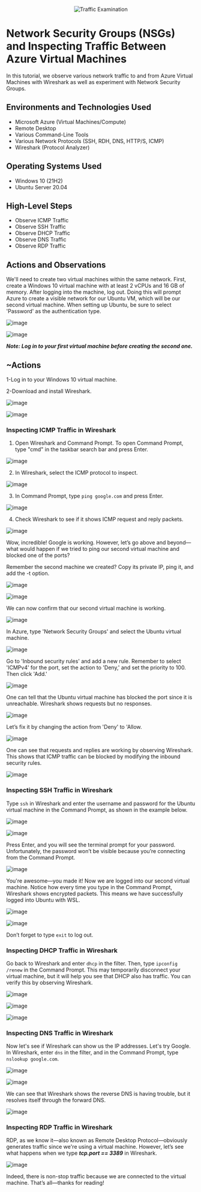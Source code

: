 <p align="center">
<img src="https://i.imgur.com/Ua7udoS.png" alt="Traffic Examination"/>
</p>

<h1>Network Security Groups (NSGs) and Inspecting Traffic Between Azure Virtual Machines</h1>
In this tutorial, we observe various network traffic to and from Azure Virtual Machines with Wireshark as well as experiment with Network Security Groups. <br />




<h2>Environments and Technologies Used</h2>

- Microsoft Azure (Virtual Machines/Compute)
- Remote Desktop
- Various Command-Line Tools
- Various Network Protocols (SSH, RDH, DNS, HTTP/S, ICMP)
- Wireshark (Protocol Analyzer)

<h2>Operating Systems Used </h2>

- Windows 10 (21H2)
- Ubuntu Server 20.04

<h2>High-Level Steps</h2>

- Observe ICMP Traffic
- Observe SSH Traffic
- Observe DHCP Traffic
- Observe DNS Traffic
- Observe RDP Traffic


<h2>Actions and Observations</h2>

We'll need to create two virtual machines within the same network. First, create a Windows 10 virtual machine with at least 2 vCPUs and 16 GB of memory. After logging into the machine, log out. Doing this will prompt Azure to create a visible network for our Ubuntu VM, which will be our second virtual machine. When setting up Ubuntu, be sure to select 'Password' as the authentication type.

![image](https://github.com/user-attachments/assets/ade7fb4c-eafe-4f74-93f3-ca685e56e2ed)

![image](https://github.com/user-attachments/assets/04d297ec-3cee-4de6-9a81-2f6c5a7e8dda)

***Note: Log in to your first virtual machine before creating the second one.***

<h2>~Actions</h2>

1-Log in to your Windows 10 virtual machine.

2-Download and install Wireshark.

![image](https://github.com/user-attachments/assets/beeb6c7c-aee5-40a6-8ae0-1b83a7a631cb)

![image](https://github.com/user-attachments/assets/7c443c72-e70f-448b-80bc-8a3c4eee8189)


<h3>Inspecting ICMP Traffic in Wireshark</h3>

1. Open Wireshark and Command Prompt. To open Command Prompt, type "cmd" in the taskbar search bar and press Enter.

![image](https://github.com/user-attachments/assets/97f7a0e7-8aec-473d-9815-2b655a1e7145)

2. In Wireshark, select the ICMP protocol to inspect.

![image](https://github.com/user-attachments/assets/63e8eaf6-763a-4788-96b2-a9598faa1fb6)

3. In Command Prompt, type `ping google.com` and press Enter.

  ![image](https://github.com/user-attachments/assets/ffc0ca4b-3219-4d1d-998a-0a15938b9dee)

4. Check Wireshark to see if it shows ICMP request and reply packets.

![image](https://github.com/user-attachments/assets/b30498c5-0846-452a-9b78-4904701ceb6d)

Wow, incredible! Google is working. However, let’s go above and beyond—what would happen if we tried to ping our second virtual machine and blocked one of the ports?

Remember the second machine we created? Copy its private IP, ping it, and add the -t option.

![image](https://github.com/user-attachments/assets/79502639-3ba8-41d7-b696-cd5350c2ce36)

![image](https://github.com/user-attachments/assets/8a181162-dae1-4561-8d82-e7151754387b)

We can now confirm that our second virtual machine is working.

![image](https://github.com/user-attachments/assets/035b2a7d-115e-4caa-b727-a33a47faaf29)

In Azure, type 'Network Security Groups' and select the Ubuntu virtual machine.

![image](https://github.com/user-attachments/assets/6ef5f1c4-8878-44f7-a1dc-dc8299ab3a71)

Go to 'Inbound security rules' and add a new rule. Remember to select 'ICMPv4' for the port, set the action to 'Deny,' and set the priority to 100. Then click 'Add.'

![image](https://github.com/user-attachments/assets/da75f8cf-9173-49bf-9197-69b763085b20)

One can tell that the Ubuntu virtual machine has blocked the port since it is unreachable. Wireshark shows requests but no responses.

![image](https://github.com/user-attachments/assets/6cc16325-0d49-4975-8ee2-77a474a2fd1f)

Let’s fix it by changing the action from 'Deny' to 'Allow.

![image](https://github.com/user-attachments/assets/6157b6f4-5600-48fd-af17-5969a25f8693)

One can see that requests and replies are working by observing Wireshark. This shows that ICMP traffic can be blocked by modifying the inbound security rules.

![image](https://github.com/user-attachments/assets/8a9f1401-411a-4360-9dbc-84fb4460f59c)

<h3>Inspecting SSH Traffic in Wireshark</h3>

Type `ssh` in Wireshark and enter the username and password for the Ubuntu virtual machine in the Command Prompt, as shown in the example below.

![image](https://github.com/user-attachments/assets/4e010ec3-e679-4e5e-a37f-c4e99e6fc8e0)

![image](https://github.com/user-attachments/assets/036a3d49-934c-44c6-a793-13ef41627032)

Press Enter, and you will see the terminal prompt for your password. Unfortunately, the password won’t be visible because you’re connecting from the Command Prompt.

![image](https://github.com/user-attachments/assets/9ca941e7-1782-4114-a03f-81c92fc3d360)

You're awesome—you made it! Now we are logged into our second virtual machine. Notice how every time you type in the Command Prompt, Wireshark shows encrypted packets. This means we have successfully logged into Ubuntu with WSL.

![image](https://github.com/user-attachments/assets/8c5482ab-ab03-4d7e-8495-be34514a2be7)

![image](https://github.com/user-attachments/assets/6e9e75e4-bd22-403e-901e-237898093a18)

Don’t forget to type `exit` to log out.

<h3>Inspecting DHCP Traffic in Wireshark</h3>

Go back to Wireshark and enter `dhcp` in the filter. Then, type `ipconfig /renew` in the Command Prompt. This may temporarily disconnect your virtual machine, but it will help you see that DHCP also has traffic. You can verify this by observing Wireshark.

![image](https://github.com/user-attachments/assets/4f30ec1c-520d-461a-bd48-a893ce21970f)

![image](https://github.com/user-attachments/assets/48cec906-5087-405c-bd33-6574f40f2ca2)

![image](https://github.com/user-attachments/assets/bdb9b86a-4655-4174-be05-c87a51f927d4)

<h3>Inspecting DNS Traffic in Wireshark</h3>

Now let's see if Wireshark can show us the IP addresses. Let's try Google. In Wireshark, enter `dns` in the filter, and in the Command Prompt, type `nslookup google.com`.

![image](https://github.com/user-attachments/assets/e811ff26-b369-42fe-a54d-edf10fc0ed24)

![image](https://github.com/user-attachments/assets/127c3ce1-10ed-490b-8560-6df1b5410deb)

We can see that Wireshark shows the reverse DNS is having trouble, but it resolves itself through the forward DNS.

![image](https://github.com/user-attachments/assets/1272c0c9-41dd-4024-8bc7-5849073528c3)

<h3>Inspecting RDP Traffic in Wireshark</h3>

RDP, as we know it—also known as Remote Desktop Protocol—obviously generates traffic since we're using a virtual machine. However, let’s see what happens when we type ***tcp.port == 3389*** in Wireshark.

![image](https://github.com/user-attachments/assets/6695c8e3-70e9-47da-9d47-a5d9e60a0d70)

Indeed, there is non-stop traffic because we are connected to the virtual machine. That’s all—thanks for reading!























